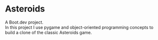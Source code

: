 # Asteroids
A Boot.dev project.  
In this project I use pygame and object-oriented programming concepts to build a clone of the classic Asteroids game.
